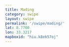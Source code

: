 ```yaml
---
title: Mading
category: swipe
layout: swipe
permalink: '/swipe/mading/'
lat: 8.7700
lon: 33.3217
mapboxid: "hiu.k8ek57oj"
---
```


